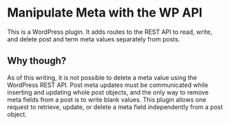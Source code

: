 # Manipulate Meta with the WP API

This is a WordPress plugin. It adds routes to the REST API to read, write, and delete post and term meta values separately from posts.

## Why though?

As of this writing, it is not possible to delete a meta value using the WordPress REST API. Post meta updates must be communicated while inserting and updating whole post objects, and the only way to remove meta fields from a post is to write blank values. This plugin allows one request to retrieve, update, or delete a meta field independently from a post object.